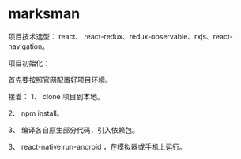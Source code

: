 # marksman

项目技术选型： react、 react-redux、redux-observable、rxjs、react-navigation。

项目初始化：

  首先要按照官网配置好项目环境。

  接着：
  1、 clone 项目到本地。

  2、 npm install。

  3、 编译各自原生部分代码，引入依赖包。

  3、 react-native run-android ，在模拟器或手机上运行。

